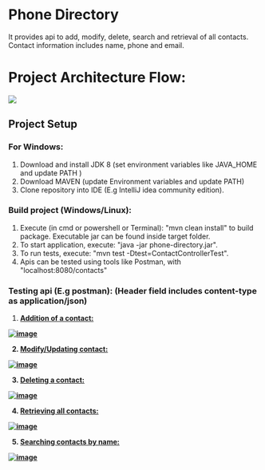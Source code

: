# Phone Directory
It provides api to add, modify, delete, search and retrieval of all contacts. Contact information includes name, phone and email.

# Project Architecture Flow:

![](C:\Users\adsan\Downloads\phone-directory.drawio.png)

<h2> Project Setup </h2>
<h3> For Windows: </h3>

1) Download and install JDK 8 (set environment variables like JAVA_HOME and update PATH )
2) Download MAVEN (update Environment variables and update PATH)
3) Clone repository into IDE (E.g IntelliJ idea community edition).

<h3> Build project (Windows/Linux): </h3>

1) Execute (in cmd or powershell or Terminal): "mvn clean install" to build package. Executable jar can be found inside target folder.
2) To start application, execute: "java -jar phone-directory.jar".
3) To run tests, execute: "mvn test -Dtest=ContactControllerTest".
4) Apis can be tested using tools like Postman, with "localhost:8080/contacts"

<h3> Testing api (E.g postman): (Header field includes content-type as application/json) </h3>

1) <u> <b>Addition of a contact:

![image](https://github.com/SanketKutumbe/phone-directory/assets/30076041/ea7609dc-355f-4912-8019-f1e32a6ee3bd)


2) Modify/Updating contact:

![image](https://github.com/SanketKutumbe/phone-directory/assets/30076041/acadf30f-cc5f-46c4-87ec-6370bcdea79e)

3) Deleting a contact:

![image](https://github.com/SanketKutumbe/phone-directory/assets/30076041/19206342-71cc-447b-be07-9f536a5cdf8d)

4) Retrieving all contacts:

![image](https://github.com/SanketKutumbe/phone-directory/assets/30076041/9878ee48-0d11-4596-8c8c-f612359b89f8)

5) Searching contacts by name:

![image](https://github.com/SanketKutumbe/phone-directory/assets/30076041/afb7649f-ef68-411e-ac2d-bdfe5ec355f4)

</b></u>


   
   
